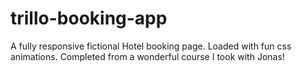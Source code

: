 # trillo-booking-app

A fully responsive fictional Hotel booking page. 
Loaded with fun css animations. 
Completed from a wonderful course I took with Jonas!

